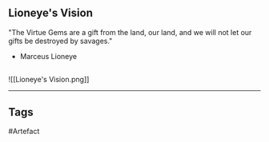 ## Lioneye's Vision
"The Virtue Gems are a gift from the land,
our land, and we will not let our gifts
be destroyed by savages."
- Marceus Lioneye
## 
![[Lioneye's Vision.png]]

---
## Tags
#Artefact